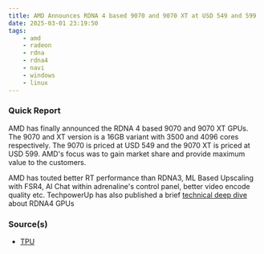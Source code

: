 ```yaml
---
title: AMD Announces RDNA 4 based 9070 and 9070 XT at USD 549 and 599
date: 2025-03-01 23:19:50
tags:
    - amd
    - radeon
    - rdna
    - rdna4
    - navi
    - windows
    - linux
---
```


### Quick Report

AMD has finally announced the RDNA 4 based 9070 and 9070 XT GPUs. The 9070 and XT version is a 16GB variant with 3500 and 4096 cores respectively. The 9070 is priced at USD 549 and the 9070 XT is priced at USD 599.
AMD\'s focus was to gain market share and provide maximum value to the customers.
<!-- more -->

AMD has touted better RT performance than RDNA3, ML Based Upscaling with FSR4, AI Chat within adrenaline's control panel, better video encode quality etc. TechpowerUp has also published a brief [technical deep dive][def] about RDNA4 GPUs

### Source(s)

- [TPU][def2]

[def]: https://www.techpowerup.com/review/amd-radeon-rx-9070-series-technical-deep-dive/
[def2]: https://www.techpowerup.com/333301/amd-rdna-4-and-radeon-rx-9070-series-unveiled-usd-549-usd-599

